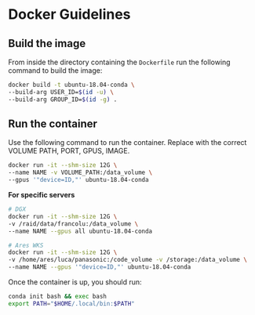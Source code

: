# Docker Guidelines

## Build the image

From inside the directory containing the `Dockerfile` run the following command to build the image:

```sh
docker build -t ubuntu-18.04-conda \
--build-arg USER_ID=$(id -u) \
--build-arg GROUP_ID=$(id -g) .
```

## Run the container

Use the following command to run the container. Replace with the correct VOLUME PATH, PORT, GPUS, IMAGE.

```sh
docker run -it --shm-size 12G \
--name NAME -v VOLUME_PATH:/data_volume \
--gpus '"device=ID,"' ubuntu-18.04-conda
```

**For specific servers**

```sh
# DGX
docker run -it --shm-size 12G \
-v /raid/data/francolu:/data_volume \
--name NAME --gpus all ubuntu-18.04-conda
```

```sh
# Ares WKS
docker run -it --shm-size 12G \
-v /home/ares/luca/panasonic:/code_volume -v /storage:/data_volume \
--name NAME --gpus '"device=ID,"' ubuntu-18.04-conda
```

Once the container is up, you should run:

```sh
conda init bash && exec bash
export PATH="$HOME/.local/bin:$PATH"

```
